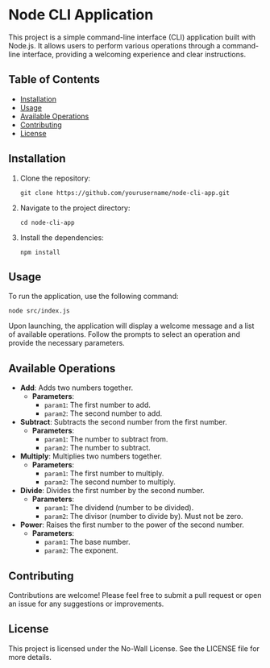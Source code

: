 # Node CLI Application

This project is a simple command-line interface (CLI) application built with Node.js. It allows users to perform various operations through a command-line interface, providing a welcoming experience and clear instructions.

## Table of Contents

- [Installation](#installation)
- [Usage](#usage)
- [Available Operations](#available-operations)
- [Contributing](#contributing)
- [License](#license)

## Installation

1. Clone the repository:
   ```
   git clone https://github.com/yourusername/node-cli-app.git
   ```
2. Navigate to the project directory:
   ```
   cd node-cli-app
   ```
3. Install the dependencies:
   ```
   npm install
   ```

## Usage

To run the application, use the following command:

```
node src/index.js
```

Upon launching, the application will display a welcome message and a list of available operations. Follow the prompts to select an operation and provide the necessary parameters.

## Available Operations

- **Add**: Adds two numbers together.
  - **Parameters**:
    - `param1`: The first number to add.
    - `param2`: The second number to add.
- **Subtract**: Subtracts the second number from the first number.
  - **Parameters**:
    - `param1`: The number to subtract from.
    - `param2`: The number to subtract.
- **Multiply**: Multiplies two numbers together.
  - **Parameters**:
    - `param1`: The first number to multiply.
    - `param2`: The second number to multiply.
- **Divide**: Divides the first number by the second number.
  - **Parameters**:
    - `param1`: The dividend (number to be divided).
    - `param2`: The divisor (number to divide by). Must not be zero.
- **Power**: Raises the first number to the power of the second number.
  - **Parameters**:
    - `param1`: The base number.
    - `param2`: The exponent.

## Contributing

Contributions are welcome! Please feel free to submit a pull request or open an issue for any suggestions or improvements.

## License

This project is licensed under the No-Wall License. See the LICENSE file for more details.
